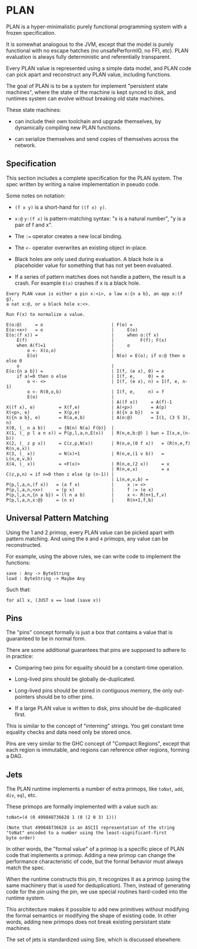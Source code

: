 # PLAN

PLAN is a hyper-minimalistic purely functional programming system with
a frozen specification.

It is somewhat analogous to the JVM, except that the model is purely
functional with no escape hatches (no unsafePerformIO, no FFI, etc).  PLAN
evaluation is always fully deterministic and referentially transparent.

Every PLAN value is represented using a simple data model, and PLAN code
can pick apart and reconstruct any PLAN value, including functions.

The goal of PLAN is to be a system for implement "persistent state
machines", where the state of the machine is kept synced to disk, and
runtimes system can evolve without breaking old state machines.

These state machines:

-   can include their own toolchain and upgrade themselves, by dynamically
    compiling new PLAN functions.

-   can serialize themselves and send copies of themselves across the
    network.


## Specification

This section includes a complete specification for the PLAN system.
The spec written by writing a naive implementation in pseudo code.

Some notes on notation:

-   `(f x y)` is a short-hand for `((f x) y)`.

-   `x:@` `y:(f x)` is pattern-matching syntax: "x is a natural number",
    "y is a pair of f and x".

-   The `:=` operator creates a new local binding.

-   The `<-` operator overwrites an existing object in-place.

-   Black holes are only used during evaluation.  A black hole is
    a placeholder value for something that has not yet been evaluated.

-   If a series of pattern matches does not handle a pattern, the result
    is a crash.  For example `E(x)` crashes if x is a black hole.


```
Every PLAN vaue is either a pin x:<i>, a law x:{n a b}, an app x:(f g),
a nat x:@, or a black hole x:<>.

Run F(x) to normalize a value.

E(o:@)     = o                          | F(o) =
E(o:<x>)   = o                          |     E(o)
E(o:(f x)) =                            |     when o:(f x)
    E(f)                                |          F(f); F(x)
    when A(f)=1                         |     o
        o <- X(o,o)                     |
        E(o)                            | N(o) = E(o); if o:@ then o else 0
    o                                   |
E(o:{n a b}) =                          | I(f, (e x), 0) = x
    if a!=0 then o else                 | I(f, e,     0) = e
        o <- <>                         | I(f, (e x), n) = I(f, e, n-1)
        o <- R(0,o,b)                   | I(f, e,     n) = f
        E(o)                            |
                                        | A((f x))     = A(f)-1
X((f x), e)         = X(f,e)            | A(<p>)       = A(p)
X(<p>, e)           = X(p,e)            | A({n a b})   = a
X({n a b}, e)       = R(a,e,b)          | A(n:@)       = I(1, (3 5 3), n)
X(0, (_ n a b))     = {N(n) N(a) F(b)}  |
X(1, (_ p l a n x)) = P(p,l,a,n,E(x))   | R(n,e,b:@) | b≤n = I(x,e,(n-b))
X(2, (_ z p x))     = C(z,p,N(x))       | R(n,e,(0 f x))   = (R(n,e,f) R(n,e,x))
X(3, (_ x))         = N(x)+1            | R(n,e,(1 v b))   = L(n,e,v,b)
X(4, (_ x))         = <F(x)>            | R(n,e,(2 x))     = x
                                        | R(n,e,x)         = x
C(z,p,n) = if n=0 then z else (p (n-1)) |
                                        | L(n,e,v,b) =
P(p,l,a,n,(f x))   = (a f x)            |     x := <>
P(p,l,a,n,<x>)     = (p x)              |     f := (e x)
P(p,l,a,n,{n a b}) = (l n a b)          |     x <- R(n+1,f,v)
P(p,l,a,n,x:@}     = (n x)              |     R(n+1,f,b)
```


## Universal Pattern Matching

Using the 1 and 2 primop, every PLAN value can be picked apart with
pattern matching.  And using the `0` and `4` primops, any value can
be reconstructed.

For example, using the above rules, we can write code to implement
the functions:

    save : Any -> ByteString
    load : ByteString -> Maybe Any

Such that:

    for all x, (JUST x == load (save x))


## Pins

The "pins" concept formally is just a box that contains a value that is
guaranteed to be in normal form.

There are some additional guarantees that pins are supposed to adhere to
in practice:

-   Comparing two pins for equality should be a constant-time operation.

-   Long-lived pins should be globally de-duplicated.

-   Long-lived pins should be stored in contiguous memory, the only
    out-pointers should be to other pins.

-   If a large PLAN value is written to disk, pins should be de-duplicated
    first.

This is similar to the concept of "interning" strings.  You get constant
time equality checks and data need only be stored once.

Pins are very similar to the GHC concept of "Compact Regions", except
that each region is immutable, and regions can reference other regions,
forming a DAG.


## Jets

The PLAN runtime implements a number of extra primops, like `toNat`,
`add`, `div`, `eql`, etc.

These primops are formally implemented with a value such as:

    toNat=(4 (0 499848736628 1 (0 (2 0 3) 1)))

    (Note that 499848736628 is an ASCII representation of the string
    "toNat" encoded to a number using the least-significant-first
    byte order)

In other words, the "formal value" of a primop is a specific piece of
PLAN code that implements a primop.  Adding a new primop can change the
performance characteristic of code, but the formal behavior must always
match the spec.

When the runtime constructs this pin, it recognizes it as a primop
(using the same machinery that is used for deduplication).  Then,
instead of generating code for the pin using the pin, we use special
routines hard-coded into the runtime system.

This architecture makes it possible to add new primitives without
modifying the formal semantics or modifying the shape of existing code.
In other words, adding new primops does not break existing persistant
state machines.

The set of jets is standardized using Sire, which is discussed elsewhere.
